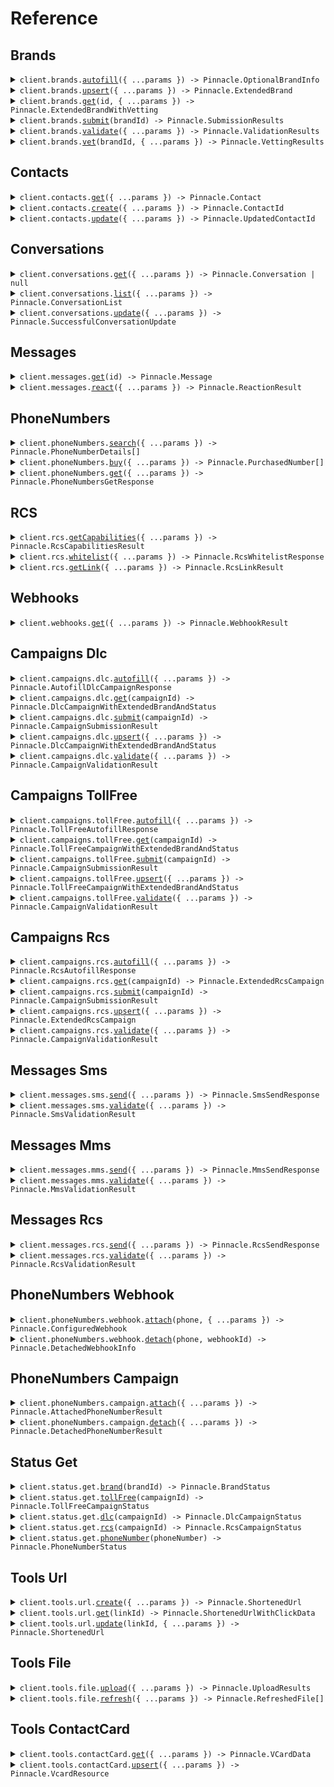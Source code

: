# Reference

## Brands

<details><summary><code>client.brands.<a href="/src/api/resources/brands/client/Client.ts">autofill</a>({ ...params }) -> Pinnacle.OptionalBrandInfo</code></summary>
<dl>
<dd>

#### 📝 Description

<dl>
<dd>

<dl>
<dd>

Automatically populate brand information based on partial input data you provide.

</dd>
</dl>
</dd>
</dl>

#### 🔌 Usage

<dl>
<dd>

<dl>
<dd>

```typescript
await client.brands.autofill({
    additional_info: "A developer-friendly, compliant API for SMS, MMS, and RCS, built to scale real conversations.",
    name: "Pinnacle",
    options: {
        forceReload: true,
    },
    website: "https://www.pinnacle.sh",
});
```

</dd>
</dl>
</dd>
</dl>

#### ⚙️ Parameters

<dl>
<dd>

<dl>
<dd>

**request:** `Pinnacle.AutofillBrandParams`

</dd>
</dl>

<dl>
<dd>

**requestOptions:** `Brands.RequestOptions`

</dd>
</dl>
</dd>
</dl>

</dd>
</dl>
</details>

<details><summary><code>client.brands.<a href="/src/api/resources/brands/client/Client.ts">upsert</a>({ ...params }) -> Pinnacle.ExtendedBrand</code></summary>
<dl>
<dd>

#### 📝 Description

<dl>
<dd>

<dl>
<dd>

Create a new brand or update an existing brand by with the provided information.

</dd>
</dl>
</dd>
</dl>

#### 🔌 Usage

<dl>
<dd>

<dl>
<dd>

```typescript
await client.brands.upsert({
    address: "500 Folsom St, San Francisco, CA 94105",
    contact: {
        email: "michael.chen@trypinnacle.app",
        name: "Michael Chen",
        phone: "+14155551234",
        title: "Customer Support Representative",
    },
    dba: "Pinnacle RCS",
    description: "A developer-friendly, compliant API for SMS, MMS, and RCS, built to scale real conversations.",
    ein: "88-1234567",
    email: "founders@trypinnacle.app",
    id: 1,
    name: "Pinnacle",
    sector: "TECHNOLOGY",
    type: "PRIVATE_PROFIT",
    website: "https://www.pinnacle.sh",
});
```

</dd>
</dl>
</dd>
</dl>

#### ⚙️ Parameters

<dl>
<dd>

<dl>
<dd>

**request:** `Pinnacle.UpsertBrandParams`

</dd>
</dl>

<dl>
<dd>

**requestOptions:** `Brands.RequestOptions`

</dd>
</dl>
</dd>
</dl>

</dd>
</dl>
</details>

<details><summary><code>client.brands.<a href="/src/api/resources/brands/client/Client.ts">get</a>(id, { ...params }) -> Pinnacle.ExtendedBrandWithVetting</code></summary>
<dl>
<dd>

#### 📝 Description

<dl>
<dd>

<dl>
<dd>

Retrieve detailed information for a specific brand in your account by ID.

</dd>
</dl>
</dd>
</dl>

#### 🔌 Usage

<dl>
<dd>

<dl>
<dd>

```typescript
await client.brands.get(1);
```

</dd>
</dl>
</dd>
</dl>

#### ⚙️ Parameters

<dl>
<dd>

<dl>
<dd>

**id:** `number` — ID of an existing brand in your account that you want to retrieve.

</dd>
</dl>

<dl>
<dd>

**request:** `Pinnacle.BrandsGetRequest`

</dd>
</dl>

<dl>
<dd>

**requestOptions:** `Brands.RequestOptions`

</dd>
</dl>
</dd>
</dl>

</dd>
</dl>
</details>

<details><summary><code>client.brands.<a href="/src/api/resources/brands/client/Client.ts">submit</a>(brandId) -> Pinnacle.SubmissionResults</code></summary>
<dl>
<dd>

#### 📝 Description

<dl>
<dd>

<dl>
<dd>

Submit your brand for review and approval by the compliance team.

</dd>
</dl>
</dd>
</dl>

#### 🔌 Usage

<dl>
<dd>

<dl>
<dd>

```typescript
await client.brands.submit(1);
```

</dd>
</dl>
</dd>
</dl>

#### ⚙️ Parameters

<dl>
<dd>

<dl>
<dd>

**brandId:** `number`

The unique identifier of the brand you want to submit for review. <br>

Must correspond to an existing brand in your account that is ready for submission.

</dd>
</dl>

<dl>
<dd>

**requestOptions:** `Brands.RequestOptions`

</dd>
</dl>
</dd>
</dl>

</dd>
</dl>
</details>

<details><summary><code>client.brands.<a href="/src/api/resources/brands/client/Client.ts">validate</a>({ ...params }) -> Pinnacle.ValidationResults</code></summary>
<dl>
<dd>

#### 📝 Description

<dl>
<dd>

<dl>
<dd>

Validate your brand information for compliance and correctness before submission or storage.

</dd>
</dl>
</dd>
</dl>

#### 🔌 Usage

<dl>
<dd>

<dl>
<dd>

```typescript
await client.brands.validate({
    address: "500 Folsom St, San Francisco, CA 94105",
    contact: {
        email: "michael.chen@trypinnacle.app",
        name: "Michael Chen",
        phone: "+14155551234",
        title: "Customer Support Representative",
    },
    dba: "Pinnacle Messaging",
    description: "Pinnacle is an SMS, MMS, and RCS API for scaling conversations with customers you value.",
    ein: "88-1234567",
    email: "founders@trypinnacle.app",
    name: "Pinnacle",
    sector: "TECHNOLOGY",
    type: "PRIVATE_PROFIT",
    website: "https://www.pinnacle.sh",
});
```

</dd>
</dl>
</dd>
</dl>

#### ⚙️ Parameters

<dl>
<dd>

<dl>
<dd>

**request:** `Pinnacle.ValidateBrandParams`

</dd>
</dl>

<dl>
<dd>

**requestOptions:** `Brands.RequestOptions`

</dd>
</dl>
</dd>
</dl>

</dd>
</dl>
</details>

<details><summary><code>client.brands.<a href="/src/api/resources/brands/client/Client.ts">vet</a>(brandId, { ...params }) -> Pinnacle.VettingResults</code></summary>
<dl>
<dd>

#### 📝 Description

<dl>
<dd>

<dl>
<dd>

Submit a brand for external vetting verification to enhance your brand's trust score and improved message delivery rates.

</dd>
</dl>
</dd>
</dl>

#### 🔌 Usage

<dl>
<dd>

<dl>
<dd>

```typescript
await client.brands.vet(1, {});
```

</dd>
</dl>
</dd>
</dl>

#### ⚙️ Parameters

<dl>
<dd>

<dl>
<dd>

**brandId:** `number`

The unique identifier of the brand to vet. <br>

The brand must be already registered before it can be vetted.

</dd>
</dl>

<dl>
<dd>

**request:** `Pinnacle.VetBrandParams`

</dd>
</dl>

<dl>
<dd>

**requestOptions:** `Brands.RequestOptions`

</dd>
</dl>
</dd>
</dl>

</dd>
</dl>
</details>

## Contacts

<details><summary><code>client.contacts.<a href="/src/api/resources/contacts/client/Client.ts">get</a>({ ...params }) -> Pinnacle.Contact</code></summary>
<dl>
<dd>

#### 📝 Description

<dl>
<dd>

<dl>
<dd>

Retrieve contact information for a given number.

</dd>
</dl>
</dd>
</dl>

#### 🔌 Usage

<dl>
<dd>

<dl>
<dd>

```typescript
await client.contacts.get();
```

</dd>
</dl>
</dd>
</dl>

#### ⚙️ Parameters

<dl>
<dd>

<dl>
<dd>

**request:** `Pinnacle.ContactsGetRequest`

</dd>
</dl>

<dl>
<dd>

**requestOptions:** `Contacts.RequestOptions`

</dd>
</dl>
</dd>
</dl>

</dd>
</dl>
</details>

<details><summary><code>client.contacts.<a href="/src/api/resources/contacts/client/Client.ts">create</a>({ ...params }) -> Pinnacle.ContactId</code></summary>
<dl>
<dd>

#### 📝 Description

<dl>
<dd>

<dl>
<dd>

Create a new contact for a given phone number.

</dd>
</dl>
</dd>
</dl>

#### 🔌 Usage

<dl>
<dd>

<dl>
<dd>

```typescript
await client.contacts.create({
    phoneNumber: "phoneNumber",
});
```

</dd>
</dl>
</dd>
</dl>

#### ⚙️ Parameters

<dl>
<dd>

<dl>
<dd>

**request:** `Pinnacle.CreateContactParams`

</dd>
</dl>

<dl>
<dd>

**requestOptions:** `Contacts.RequestOptions`

</dd>
</dl>
</dd>
</dl>

</dd>
</dl>
</details>

<details><summary><code>client.contacts.<a href="/src/api/resources/contacts/client/Client.ts">update</a>({ ...params }) -> Pinnacle.UpdatedContactId</code></summary>
<dl>
<dd>

#### 📝 Description

<dl>
<dd>

<dl>
<dd>

Update an existing contact.

</dd>
</dl>
</dd>
</dl>

#### 🔌 Usage

<dl>
<dd>

<dl>
<dd>

```typescript
await client.contacts.update({
    description: "Retired",
    email: "alvaroopedtech@pinnacle.sh",
    name: "Retired Bestie",
    tags: ["friend"],
    id: 137,
});
```

</dd>
</dl>
</dd>
</dl>

#### ⚙️ Parameters

<dl>
<dd>

<dl>
<dd>

**request:** `Pinnacle.UpdateContactParams`

</dd>
</dl>

<dl>
<dd>

**requestOptions:** `Contacts.RequestOptions`

</dd>
</dl>
</dd>
</dl>

</dd>
</dl>
</details>

## Conversations

<details><summary><code>client.conversations.<a href="/src/api/resources/conversations/client/Client.ts">get</a>({ ...params }) -> Pinnacle.Conversation | null</code></summary>
<dl>
<dd>

#### 📝 Description

<dl>
<dd>

<dl>
<dd>

Fetch a specific conversation using either its unique identifier or by matching sender and recipient details.

</dd>
</dl>
</dd>
</dl>

#### 🔌 Usage

<dl>
<dd>

<dl>
<dd>

```typescript
await client.conversations.get({
    id: 1,
});
```

</dd>
</dl>
</dd>
</dl>

#### ⚙️ Parameters

<dl>
<dd>

<dl>
<dd>

**request:** `Pinnacle.GetConversationParams`

</dd>
</dl>

<dl>
<dd>

**requestOptions:** `Conversations.RequestOptions`

</dd>
</dl>
</dd>
</dl>

</dd>
</dl>
</details>

<details><summary><code>client.conversations.<a href="/src/api/resources/conversations/client/Client.ts">list</a>({ ...params }) -> Pinnacle.ConversationList</code></summary>
<dl>
<dd>

#### 📝 Description

<dl>
<dd>

<dl>
<dd>

Retrieves conversations by page with optional filtering based off provided parameters.

</dd>
</dl>
</dd>
</dl>

#### 🔌 Usage

<dl>
<dd>

<dl>
<dd>

```typescript
await client.conversations.list({
    brandId: 101,
    campaignId: 136,
    campaignType: "TOLL_FREE",
    pageIndex: 0,
    pageSize: 20,
    receiver: "+16509231662",
    sender: "+18445551234",
});
```

</dd>
</dl>
</dd>
</dl>

#### ⚙️ Parameters

<dl>
<dd>

<dl>
<dd>

**request:** `Pinnacle.ListConversationsParams`

</dd>
</dl>

<dl>
<dd>

**requestOptions:** `Conversations.RequestOptions`

</dd>
</dl>
</dd>
</dl>

</dd>
</dl>
</details>

<details><summary><code>client.conversations.<a href="/src/api/resources/conversations/client/Client.ts">update</a>({ ...params }) -> Pinnacle.SuccessfulConversationUpdate</code></summary>
<dl>
<dd>

#### 📝 Description

<dl>
<dd>

<dl>
<dd>

Update the notes associated with a specific conversation.

</dd>
</dl>
</dd>
</dl>

#### 🔌 Usage

<dl>
<dd>

<dl>
<dd>

```typescript
await client.conversations.update({
    id: 123,
    notes: "Follow-up completed. Customer satisfied with resolution.",
});
```

</dd>
</dl>
</dd>
</dl>

#### ⚙️ Parameters

<dl>
<dd>

<dl>
<dd>

**request:** `Pinnacle.UpdateConversationParams`

</dd>
</dl>

<dl>
<dd>

**requestOptions:** `Conversations.RequestOptions`

</dd>
</dl>
</dd>
</dl>

</dd>
</dl>
</details>

## Messages

<details><summary><code>client.messages.<a href="/src/api/resources/messages/client/Client.ts">get</a>(id) -> Pinnacle.Message</code></summary>
<dl>
<dd>

#### 📝 Description

<dl>
<dd>

<dl>
<dd>

Retrieve a previously sent message.

</dd>
</dl>
</dd>
</dl>

#### 🔌 Usage

<dl>
<dd>

<dl>
<dd>

```typescript
await client.messages.get(1240);
```

</dd>
</dl>
</dd>
</dl>

#### ⚙️ Parameters

<dl>
<dd>

<dl>
<dd>

**id:** `number` — Unique identifier of the message.

</dd>
</dl>

<dl>
<dd>

**requestOptions:** `Messages.RequestOptions`

</dd>
</dl>
</dd>
</dl>

</dd>
</dl>
</details>

<details><summary><code>client.messages.<a href="/src/api/resources/messages/client/Client.ts">react</a>({ ...params }) -> Pinnacle.ReactionResult</code></summary>
<dl>
<dd>

#### 📝 Description

<dl>
<dd>

<dl>
<dd>

Add or remove an emoji reaction to a previously sent message.

</dd>
</dl>
</dd>
</dl>

#### 🔌 Usage

<dl>
<dd>

<dl>
<dd>

```typescript
await client.messages.react({
    messageId: 1410,
    options: {
        force: true,
    },
    reaction: "\uD83D\uDC4D",
});
```

</dd>
</dl>
</dd>
</dl>

#### ⚙️ Parameters

<dl>
<dd>

<dl>
<dd>

**request:** `Pinnacle.ReactMessageParams`

</dd>
</dl>

<dl>
<dd>

**requestOptions:** `Messages.RequestOptions`

</dd>
</dl>
</dd>
</dl>

</dd>
</dl>
</details>

## PhoneNumbers

<details><summary><code>client.phoneNumbers.<a href="/src/api/resources/phoneNumbers/client/Client.ts">search</a>({ ...params }) -> Pinnacle.PhoneNumberDetails[]</code></summary>
<dl>
<dd>

#### 📝 Description

<dl>
<dd>

<dl>
<dd>

Search for available phone numbers that match your exact criteria.

</dd>
</dl>
</dd>
</dl>

#### 🔌 Usage

<dl>
<dd>

<dl>
<dd>

```typescript
await client.phoneNumbers.search({
    features: ["SMS", "MMS"],
    location: {
        city: "New York",
        nationalDestinationCode: "212",
    },
    number: {
        contains: "514",
        startsWith: "45",
    },
    options: {
        limit: 4,
    },
    type: ["LOCAL"],
});
```

</dd>
</dl>
</dd>
</dl>

#### ⚙️ Parameters

<dl>
<dd>

<dl>
<dd>

**request:** `Pinnacle.SearchPhoneNumberParams`

</dd>
</dl>

<dl>
<dd>

**requestOptions:** `PhoneNumbers.RequestOptions`

</dd>
</dl>
</dd>
</dl>

</dd>
</dl>
</details>

<details><summary><code>client.phoneNumbers.<a href="/src/api/resources/phoneNumbers/client/Client.ts">buy</a>({ ...params }) -> Pinnacle.PurchasedNumber[]</code></summary>
<dl>
<dd>

#### 📝 Description

<dl>
<dd>

<dl>
<dd>

Purchase one or more phone numbers found through the [search endpoint](./search). <br>

Billing uses your account credits and the numbers are ready for immediate use.

</dd>
</dl>
</dd>
</dl>

#### 🔌 Usage

<dl>
<dd>

<dl>
<dd>

```typescript
await client.phoneNumbers.buy({
    numbers: ["+18559491727"],
});
```

</dd>
</dl>
</dd>
</dl>

#### ⚙️ Parameters

<dl>
<dd>

<dl>
<dd>

**request:** `Pinnacle.BuyPhoneNumberParams`

</dd>
</dl>

<dl>
<dd>

**requestOptions:** `PhoneNumbers.RequestOptions`

</dd>
</dl>
</dd>
</dl>

</dd>
</dl>
</details>

<details><summary><code>client.phoneNumbers.<a href="/src/api/resources/phoneNumbers/client/Client.ts">get</a>({ ...params }) -> Pinnacle.PhoneNumbersGetResponse</code></summary>
<dl>
<dd>

#### 📝 Description

<dl>
<dd>

<dl>
<dd>

Retrieve information about any phone number.

</dd>
</dl>
</dd>
</dl>

#### 🔌 Usage

<dl>
<dd>

<dl>
<dd>

```typescript
await client.phoneNumbers.get({
    phone: "+11234567890",
    level: "advanced",
    options: {
        risk: true,
        enhanced_contact_info: {
            context: "This is my friend from JZ. He has done a lot in the crypto space.",
        },
    },
});
```

</dd>
</dl>
</dd>
</dl>

#### ⚙️ Parameters

<dl>
<dd>

<dl>
<dd>

**request:** `Pinnacle.RetrievePhoneNumberDetailsParams`

</dd>
</dl>

<dl>
<dd>

**requestOptions:** `PhoneNumbers.RequestOptions`

</dd>
</dl>
</dd>
</dl>

</dd>
</dl>
</details>

## RCS

<details><summary><code>client.rcs.<a href="/src/api/resources/rcs/client/Client.ts">getCapabilities</a>({ ...params }) -> Pinnacle.RcsCapabilitiesResult</code></summary>
<dl>
<dd>

#### 📝 Description

<dl>
<dd>

<dl>
<dd>

Check RCS capabilities for one or more phone numbers.

This endpoint allows you to verify which RCS features (cards, buttons, etc.) are supported
on specific phone numbers before sending RCS messages to them.

</dd>
</dl>
</dd>
</dl>

#### 🔌 Usage

<dl>
<dd>

<dl>
<dd>

```typescript
await client.rcs.getCapabilities({
    phoneNumbers: ["+12345678901", "+19876543210"],
});
```

</dd>
</dl>
</dd>
</dl>

#### ⚙️ Parameters

<dl>
<dd>

<dl>
<dd>

**request:** `Pinnacle.RcsCapabilitiesQuery`

</dd>
</dl>

<dl>
<dd>

**requestOptions:** `Rcs.RequestOptions`

</dd>
</dl>
</dd>
</dl>

</dd>
</dl>
</details>

<details><summary><code>client.rcs.<a href="/src/api/resources/rcs/client/Client.ts">whitelist</a>({ ...params }) -> Pinnacle.RcsWhitelistResponse</code></summary>
<dl>
<dd>

#### 📝 Description

<dl>
<dd>

<dl>
<dd>

Whitelist a phone number for testing with your test RCS agent.

## Overview

During development and testing, RCS agents can only send messages to whitelisted phone numbers.
Use this endpoint to add test devices to your agent's whitelist before sending test messages.

## Verification Process

After whitelisting a number, you'll need to complete verification:

1. Check the test device for an "RBM Tester Management" request
2. Accept the request on the device
3. Enter the 4-digit verification code in the Pinnacle dashboard at:
    ```
    https://app.pinnacle.sh/dashboard/brands/{brandId}?campaignId={campaignId}&campaignType=RCS
    ```

> **Important Notes**
>
> - **Testing only:** This is only required for test agents. Production agents can message any RCS-enabled number
> - **AT&T limitation:** Whitelisting may currently fail for AT&T numbers
> - **Verification required:** The whitelist request isn't complete until you verify the device.

</dd>
</dl>
</dd>
</dl>

#### 🔌 Usage

<dl>
<dd>

<dl>
<dd>

```typescript
await client.rcs.whitelist({
    agentId: "agent_XXXXXXXXXXXX",
    phoneNumber: "+12345678901",
});
```

</dd>
</dl>
</dd>
</dl>

#### ⚙️ Parameters

<dl>
<dd>

<dl>
<dd>

**request:** `Pinnacle.RcsWhitelistRequest`

</dd>
</dl>

<dl>
<dd>

**requestOptions:** `Rcs.RequestOptions`

</dd>
</dl>
</dd>
</dl>

</dd>
</dl>
</details>

<details><summary><code>client.rcs.<a href="/src/api/resources/rcs/client/Client.ts">getLink</a>({ ...params }) -> Pinnacle.RcsLinkResult</code></summary>
<dl>
<dd>

#### 📝 Description

<dl>
<dd>

<dl>
<dd>

Generate a link for initiating an RCS conversation with your agent.

Users can click these links to start conversations with your RCS agent directly
from websites, emails, or other applications.

</dd>
</dl>
</dd>
</dl>

#### 🔌 Usage

<dl>
<dd>

<dl>
<dd>

```typescript
await client.rcs.getLink({
    agentId: "agent_XXXXXXXXXXXX",
    testMode: false,
    phoneNumber: "+12345678901",
    body: "Hello, I need help with my order",
});
```

</dd>
</dl>
</dd>
</dl>

#### ⚙️ Parameters

<dl>
<dd>

<dl>
<dd>

**request:** `Pinnacle.RcsLinkRequest`

</dd>
</dl>

<dl>
<dd>

**requestOptions:** `Rcs.RequestOptions`

</dd>
</dl>
</dd>
</dl>

</dd>
</dl>
</details>

## Webhooks

<details><summary><code>client.webhooks.<a href="/src/api/resources/webhooks/client/Client.ts">get</a>({ ...params }) -> Pinnacle.WebhookResult</code></summary>
<dl>
<dd>

#### 📝 Description

<dl>
<dd>

<dl>
<dd>

Retrieve all webhook that are set up to receive events for specific URLs or phone numbers.

</dd>
</dl>
</dd>
</dl>

#### 🔌 Usage

<dl>
<dd>

<dl>
<dd>

```typescript
await client.webhooks.get({
    identifiers: [
        "https://www.pinnacle.sh/payment",
        "+14155678901",
        "https://www.pinnacle.sh/sms-callback",
        "+14153456659",
    ],
});
```

</dd>
</dl>
</dd>
</dl>

#### ⚙️ Parameters

<dl>
<dd>

<dl>
<dd>

**request:** `Pinnacle.GetWebhookParams`

</dd>
</dl>

<dl>
<dd>

**requestOptions:** `Webhooks.RequestOptions`

</dd>
</dl>
</dd>
</dl>

</dd>
</dl>
</details>

## Campaigns Dlc

<details><summary><code>client.campaigns.dlc.<a href="/src/api/resources/campaigns/resources/dlc/client/Client.ts">autofill</a>({ ...params }) -> Pinnacle.AutofillDlcCampaignResponse</code></summary>
<dl>
<dd>

#### 📝 Description

<dl>
<dd>

<dl>
<dd>

Generate campaign details based off existing campaign and the brand it's connected to.

</dd>
</dl>
</dd>
</dl>

#### 🔌 Usage

<dl>
<dd>

<dl>
<dd>

```typescript
await client.campaigns.dlc.autofill({
    additionalInfo: "Please autofill missing DLC campaign fields using my brand profile",
    campaignId: 161,
});
```

</dd>
</dl>
</dd>
</dl>

#### ⚙️ Parameters

<dl>
<dd>

<dl>
<dd>

**request:** `Pinnacle.AutofillCampaignParams`

</dd>
</dl>

<dl>
<dd>

**requestOptions:** `Dlc.RequestOptions`

</dd>
</dl>
</dd>
</dl>

</dd>
</dl>
</details>

<details><summary><code>client.campaigns.dlc.<a href="/src/api/resources/campaigns/resources/dlc/client/Client.ts">get</a>(campaignId) -> Pinnacle.DlcCampaignWithExtendedBrandAndStatus</code></summary>
<dl>
<dd>

#### 📝 Description

<dl>
<dd>

<dl>
<dd>

Retrieve 10DLC campaign.

</dd>
</dl>
</dd>
</dl>

#### 🔌 Usage

<dl>
<dd>

<dl>
<dd>

```typescript
await client.campaigns.dlc.get(28);
```

</dd>
</dl>
</dd>
</dl>

#### ⚙️ Parameters

<dl>
<dd>

<dl>
<dd>

**campaignId:** `number` — Unique identifier of the 10DLC campaign.

</dd>
</dl>

<dl>
<dd>

**requestOptions:** `Dlc.RequestOptions`

</dd>
</dl>
</dd>
</dl>

</dd>
</dl>
</details>

<details><summary><code>client.campaigns.dlc.<a href="/src/api/resources/campaigns/resources/dlc/client/Client.ts">submit</a>(campaignId) -> Pinnacle.CampaignSubmissionResult</code></summary>
<dl>
<dd>

#### 📝 Description

<dl>
<dd>

<dl>
<dd>

Submit your 10DLC campaign for approval and activation with carriers.

</dd>
</dl>
</dd>
</dl>

#### 🔌 Usage

<dl>
<dd>

<dl>
<dd>

```typescript
await client.campaigns.dlc.submit(161);
```

</dd>
</dl>
</dd>
</dl>

#### ⚙️ Parameters

<dl>
<dd>

<dl>
<dd>

**campaignId:** `number` — Unique identifier of the 10DLC campaign to submit.

</dd>
</dl>

<dl>
<dd>

**requestOptions:** `Dlc.RequestOptions`

</dd>
</dl>
</dd>
</dl>

</dd>
</dl>
</details>

<details><summary><code>client.campaigns.dlc.<a href="/src/api/resources/campaigns/resources/dlc/client/Client.ts">upsert</a>({ ...params }) -> Pinnacle.DlcCampaignWithExtendedBrandAndStatus</code></summary>
<dl>
<dd>

#### 📝 Description

<dl>
<dd>

<dl>
<dd>

Create a new 10DLC campaign or updates an existing one. <br>

Omit campaignId to create a campaign.

</dd>
</dl>
</dd>
</dl>

#### 🔌 Usage

<dl>
<dd>

<dl>
<dd>

```typescript
await client.campaigns.dlc.upsert({
    autoRenew: true,
    brand: 1,
    campaignId: 161,
    keywords: {
        HELP: {
            message: "Reply HELP for assistance, STOP to opt-out",
            values: ["HELP", "INFO", "SUPPORT"],
        },
        OPT_IN: {
            message: "Welcome! You're now subscribed to Pinnacle.",
            values: ["JOIN", "START", "SUBSCRIBE"],
        },
        OPT_OUT: {
            message: "You've been unsubscribed. Reply START to rejoin.",
            values: ["STOP", "QUIT", "UNSUBSCRIBE"],
        },
    },
    links: {
        privacyPolicy: "https://www.pinnacle.sh/privacy",
        termsOfService: "https://www.pinnacle.sh/terms",
    },
    messageFlow: "Customer initiates -> Automated response -> Agent follow-up if needed",
    name: "Account Notifications",
    options: {
        affiliateMarketing: false,
        ageGated: false,
        directLending: false,
        embeddedLink: "https://www.pinnacle.sh/example",
        embeddedPhone: false,
        numberPooling: false,
    },
    sampleMessages: ["Security alert: Unusual login detected from new device."],
    useCase: {
        sub: ["FRAUD_ALERT"],
        value: "ACCOUNT_NOTIFICATION",
    },
});
```

</dd>
</dl>
</dd>
</dl>

#### ⚙️ Parameters

<dl>
<dd>

<dl>
<dd>

**request:** `Pinnacle.campaigns.UpsertDlcCampaignParams`

</dd>
</dl>

<dl>
<dd>

**requestOptions:** `Dlc.RequestOptions`

</dd>
</dl>
</dd>
</dl>

</dd>
</dl>
</details>

<details><summary><code>client.campaigns.dlc.<a href="/src/api/resources/campaigns/resources/dlc/client/Client.ts">validate</a>({ ...params }) -> Pinnacle.CampaignValidationResult</code></summary>
<dl>
<dd>

#### 📝 Description

<dl>
<dd>

<dl>
<dd>

Validate your 10DLC campaign configuration against carrier requirements and compliance rules.

</dd>
</dl>
</dd>
</dl>

#### 🔌 Usage

<dl>
<dd>

<dl>
<dd>

```typescript
await client.campaigns.dlc.validate({
    additionalInfo: "Please validate this DLC campaign for 10DLC compliance",
    campaignId: 161,
});
```

</dd>
</dl>
</dd>
</dl>

#### ⚙️ Parameters

<dl>
<dd>

<dl>
<dd>

**request:** `Pinnacle.ValidateCampaignParams`

</dd>
</dl>

<dl>
<dd>

**requestOptions:** `Dlc.RequestOptions`

</dd>
</dl>
</dd>
</dl>

</dd>
</dl>
</details>

## Campaigns TollFree

<details><summary><code>client.campaigns.tollFree.<a href="/src/api/resources/campaigns/resources/tollFree/client/Client.ts">autofill</a>({ ...params }) -> Pinnacle.TollFreeAutofillResponse</code></summary>
<dl>
<dd>

#### 📝 Description

<dl>
<dd>

<dl>
<dd>

Generate campaign details based off existing campaign and the brand it's connected to.

</dd>
</dl>
</dd>
</dl>

#### 🔌 Usage

<dl>
<dd>

<dl>
<dd>

```typescript
await client.campaigns.tollFree.autofill({
    additionalInfo: "Please autofill missing DLC campaign fields using my brand profile",
    campaignId: 161,
});
```

</dd>
</dl>
</dd>
</dl>

#### ⚙️ Parameters

<dl>
<dd>

<dl>
<dd>

**request:** `Pinnacle.AutofillCampaignParams`

</dd>
</dl>

<dl>
<dd>

**requestOptions:** `TollFree.RequestOptions`

</dd>
</dl>
</dd>
</dl>

</dd>
</dl>
</details>

<details><summary><code>client.campaigns.tollFree.<a href="/src/api/resources/campaigns/resources/tollFree/client/Client.ts">get</a>(campaignId) -> Pinnacle.TollFreeCampaignWithExtendedBrandAndStatus</code></summary>
<dl>
<dd>

#### 📝 Description

<dl>
<dd>

<dl>
<dd>

Retrieve Toll-Free campaign.

</dd>
</dl>
</dd>
</dl>

#### 🔌 Usage

<dl>
<dd>

<dl>
<dd>

```typescript
await client.campaigns.tollFree.get(161);
```

</dd>
</dl>
</dd>
</dl>

#### ⚙️ Parameters

<dl>
<dd>

<dl>
<dd>

**campaignId:** `number` — Unique identifier of toll-free campaign.

</dd>
</dl>

<dl>
<dd>

**requestOptions:** `TollFree.RequestOptions`

</dd>
</dl>
</dd>
</dl>

</dd>
</dl>
</details>

<details><summary><code>client.campaigns.tollFree.<a href="/src/api/resources/campaigns/resources/tollFree/client/Client.ts">submit</a>(campaignId) -> Pinnacle.CampaignSubmissionResult</code></summary>
<dl>
<dd>

#### 📝 Description

<dl>
<dd>

<dl>
<dd>

Submit your toll-free campaign for approval and activation with carriers.

</dd>
</dl>
</dd>
</dl>

#### 🔌 Usage

<dl>
<dd>

<dl>
<dd>

```typescript
await client.campaigns.tollFree.submit(161);
```

</dd>
</dl>
</dd>
</dl>

#### ⚙️ Parameters

<dl>
<dd>

<dl>
<dd>

**campaignId:** `number` — Unique identifier of the toll-free campaign to submit.

</dd>
</dl>

<dl>
<dd>

**requestOptions:** `TollFree.RequestOptions`

</dd>
</dl>
</dd>
</dl>

</dd>
</dl>
</details>

<details><summary><code>client.campaigns.tollFree.<a href="/src/api/resources/campaigns/resources/tollFree/client/Client.ts">upsert</a>({ ...params }) -> Pinnacle.TollFreeCampaignWithExtendedBrandAndStatus</code></summary>
<dl>
<dd>

#### 📝 Description

<dl>
<dd>

<dl>
<dd>

Create a new toll-free campaign or updates an existing one.<br>

Omit campaignId to create a campaign.

</dd>
</dl>
</dd>
</dl>

#### 🔌 Usage

<dl>
<dd>

<dl>
<dd>

```typescript
await client.campaigns.tollFree.upsert({
    brand: 2,
    campaignId: 161,
    monthlyVolume: "1,000",
    name: "Pinnacle",
    optIn: {
        method: "DIGITAL",
        url: "https://www.pinnacle.sh/",
        workflowDescription: "Visit https://www.pinnacle.sh/",
    },
    productionMessageContent: "Join Pinnacle's workshop tomorrow and send your first RCS!",
    useCase: {
        summary: "Alerts clients about any Pinnacle hosted workshops.",
        value: "WORKSHOP_ALERTS",
    },
});
```

</dd>
</dl>
</dd>
</dl>

#### ⚙️ Parameters

<dl>
<dd>

<dl>
<dd>

**request:** `Pinnacle.campaigns.UpsertTollFreeCampaignParams`

</dd>
</dl>

<dl>
<dd>

**requestOptions:** `TollFree.RequestOptions`

</dd>
</dl>
</dd>
</dl>

</dd>
</dl>
</details>

<details><summary><code>client.campaigns.tollFree.<a href="/src/api/resources/campaigns/resources/tollFree/client/Client.ts">validate</a>({ ...params }) -> Pinnacle.CampaignValidationResult</code></summary>
<dl>
<dd>

#### 📝 Description

<dl>
<dd>

<dl>
<dd>

Validate your toll-free campaign configuration against carrier requirements and compliance rules.

</dd>
</dl>
</dd>
</dl>

#### 🔌 Usage

<dl>
<dd>

<dl>
<dd>

```typescript
await client.campaigns.tollFree.validate({
    additionalInfo: "Please validate this DLC campaign for 10DLC compliance",
    campaignId: 161,
});
```

</dd>
</dl>
</dd>
</dl>

#### ⚙️ Parameters

<dl>
<dd>

<dl>
<dd>

**request:** `Pinnacle.ValidateCampaignParams`

</dd>
</dl>

<dl>
<dd>

**requestOptions:** `TollFree.RequestOptions`

</dd>
</dl>
</dd>
</dl>

</dd>
</dl>
</details>

## Campaigns Rcs

<details><summary><code>client.campaigns.rcs.<a href="/src/api/resources/campaigns/resources/rcs/client/Client.ts">autofill</a>({ ...params }) -> Pinnacle.RcsAutofillResponse</code></summary>
<dl>
<dd>

#### 📝 Description

<dl>
<dd>

<dl>
<dd>

Generate campaign details based off existing campaign and the brand it's connected to.

</dd>
</dl>
</dd>
</dl>

#### 🔌 Usage

<dl>
<dd>

<dl>
<dd>

```typescript
await client.campaigns.rcs.autofill({
    additionalInfo: "Please autofill missing DLC campaign fields using my brand profile",
    campaignId: 161,
});
```

</dd>
</dl>
</dd>
</dl>

#### ⚙️ Parameters

<dl>
<dd>

<dl>
<dd>

**request:** `Pinnacle.AutofillCampaignParams`

</dd>
</dl>

<dl>
<dd>

**requestOptions:** `Rcs.RequestOptions`

</dd>
</dl>
</dd>
</dl>

</dd>
</dl>
</details>

<details><summary><code>client.campaigns.rcs.<a href="/src/api/resources/campaigns/resources/rcs/client/Client.ts">get</a>(campaignId) -> Pinnacle.ExtendedRcsCampaign</code></summary>
<dl>
<dd>

#### 📝 Description

<dl>
<dd>

<dl>
<dd>

Retrieve RCS campaign.

</dd>
</dl>
</dd>
</dl>

#### 🔌 Usage

<dl>
<dd>

<dl>
<dd>

```typescript
await client.campaigns.rcs.get(161);
```

</dd>
</dl>
</dd>
</dl>

#### ⚙️ Parameters

<dl>
<dd>

<dl>
<dd>

**campaignId:** `number` — Unique identifier of the RCS campaign.

</dd>
</dl>

<dl>
<dd>

**requestOptions:** `Rcs.RequestOptions`

</dd>
</dl>
</dd>
</dl>

</dd>
</dl>
</details>

<details><summary><code>client.campaigns.rcs.<a href="/src/api/resources/campaigns/resources/rcs/client/Client.ts">submit</a>(campaignId) -> Pinnacle.CampaignSubmissionResult</code></summary>
<dl>
<dd>

#### 📝 Description

<dl>
<dd>

<dl>
<dd>

Submit your RCS campaign for approval and activation with carriers.

</dd>
</dl>
</dd>
</dl>

#### 🔌 Usage

<dl>
<dd>

<dl>
<dd>

```typescript
await client.campaigns.rcs.submit(161);
```

</dd>
</dl>
</dd>
</dl>

#### ⚙️ Parameters

<dl>
<dd>

<dl>
<dd>

**campaignId:** `number` — Unique identifier of the RCS campaign to retrieve.

</dd>
</dl>

<dl>
<dd>

**requestOptions:** `Rcs.RequestOptions`

</dd>
</dl>
</dd>
</dl>

</dd>
</dl>
</details>

<details><summary><code>client.campaigns.rcs.<a href="/src/api/resources/campaigns/resources/rcs/client/Client.ts">upsert</a>({ ...params }) -> Pinnacle.ExtendedRcsCampaign</code></summary>
<dl>
<dd>

#### 📝 Description

<dl>
<dd>

<dl>
<dd>

Create a new RCS campaign or updates an existing one. <br>

Omit campaignId to create a campaign.

</dd>
</dl>
</dd>
</dl>

#### 🔌 Usage

<dl>
<dd>

<dl>
<dd>

```typescript
await client.campaigns.rcs.upsert({
    agent: {
        color: "#000000",
        description:
            "Engaging campaigns with RBM \u2013 next-gen SMS marketing with rich content and better analytics.",
        emails: [
            {
                email: "founders@trypinnacle.app",
                label: "Email Us",
            },
        ],
        heroUrl: "https://agent-logos.storage.googleapis.com/_/m0bk9mmw7kfynqiKSPfsaoc6",
        iconUrl: "https://agent-logos.storage.googleapis.com/_/m0bk9gvlDunZEw1krfruZmw3",
        name: "Pinnacle Software Development",
        phones: [
            {
                label: "Contact us directly",
                phone: "+14154467821",
            },
        ],
        websites: [
            {
                label: "Get started with Pinnacle",
                url: "https://www.trypinnacle.app/",
            },
        ],
    },
    brandVerificationUrl: "https://www.pinnacle.sh/articles-of-incorporation.pdf",
    brand: 2,
    expectedAgentResponses: [
        "Here are the things I can help you with.",
        "I can assist you with booking an appointment, or you may choose to book manually.",
        "Here are the available times to connect with a representative tomorrow.",
        "Your appointment has been scheduled.",
    ],
    links: {
        privacyPolicy: "https://www.trypinnacle.app/privacy",
        termsOfService: "https://www.trypinnacle.app/terms",
    },
    optIn: {
        method: "WEBSITE",
        termsAndConditions: "Would you like to subscribe to Pinnacle?",
    },
    optOut: {
        description: "Reply STOP to opt-out anytime.",
        keywords: ["STOP", "UNSUBSCRIBE", "END"],
    },
    useCase: {
        behavior: "Acts as a customer service representative.",
        value: "OTHER",
    },
});
```

</dd>
</dl>
</dd>
</dl>

#### ⚙️ Parameters

<dl>
<dd>

<dl>
<dd>

**request:** `Pinnacle.campaigns.UpsertRcsCampaignParams`

</dd>
</dl>

<dl>
<dd>

**requestOptions:** `Rcs.RequestOptions`

</dd>
</dl>
</dd>
</dl>

</dd>
</dl>
</details>

<details><summary><code>client.campaigns.rcs.<a href="/src/api/resources/campaigns/resources/rcs/client/Client.ts">validate</a>({ ...params }) -> Pinnacle.CampaignValidationResult</code></summary>
<dl>
<dd>

#### 📝 Description

<dl>
<dd>

<dl>
<dd>

Validate your RCS campaign configuration against carrier requirements and compliance rules.

</dd>
</dl>
</dd>
</dl>

#### 🔌 Usage

<dl>
<dd>

<dl>
<dd>

```typescript
await client.campaigns.rcs.validate({
    additionalInfo: "Please validate this DLC campaign for 10DLC compliance",
    campaignId: 161,
});
```

</dd>
</dl>
</dd>
</dl>

#### ⚙️ Parameters

<dl>
<dd>

<dl>
<dd>

**request:** `Pinnacle.ValidateCampaignParams`

</dd>
</dl>

<dl>
<dd>

**requestOptions:** `Rcs.RequestOptions`

</dd>
</dl>
</dd>
</dl>

</dd>
</dl>
</details>

## Messages Sms

<details><summary><code>client.messages.sms.<a href="/src/api/resources/messages/resources/sms/client/Client.ts">send</a>({ ...params }) -> Pinnacle.SmsSendResponse</code></summary>
<dl>
<dd>

#### 📝 Description

<dl>
<dd>

<dl>
<dd>

Send a SMS message immediately or schedule it for future delivery.

</dd>
</dl>
</dd>
</dl>

#### 🔌 Usage

<dl>
<dd>

<dl>
<dd>

```typescript
await client.messages.sms.send({
    from: "+14155164736",
    text: "Hey!",
    to: "+14154746461",
});
```

</dd>
</dl>
</dd>
</dl>

#### ⚙️ Parameters

<dl>
<dd>

<dl>
<dd>

**request:** `Pinnacle.messages.Sms`

</dd>
</dl>

<dl>
<dd>

**requestOptions:** `Sms.RequestOptions`

</dd>
</dl>
</dd>
</dl>

</dd>
</dl>
</details>

<details><summary><code>client.messages.sms.<a href="/src/api/resources/messages/resources/sms/client/Client.ts">validate</a>({ ...params }) -> Pinnacle.SmsValidationResult</code></summary>
<dl>
<dd>

#### 📝 Description

<dl>
<dd>

<dl>
<dd>

Validate SMS message content without sending it.

</dd>
</dl>
</dd>
</dl>

#### 🔌 Usage

<dl>
<dd>

<dl>
<dd>

```typescript
await client.messages.sms.validate({
    text: "Hello from Pinnacle",
});
```

</dd>
</dl>
</dd>
</dl>

#### ⚙️ Parameters

<dl>
<dd>

<dl>
<dd>

**request:** `Pinnacle.SmsContent`

</dd>
</dl>

<dl>
<dd>

**requestOptions:** `Sms.RequestOptions`

</dd>
</dl>
</dd>
</dl>

</dd>
</dl>
</details>

## Messages Mms

<details><summary><code>client.messages.mms.<a href="/src/api/resources/messages/resources/mms/client/Client.ts">send</a>({ ...params }) -> Pinnacle.MmsSendResponse</code></summary>
<dl>
<dd>

#### 📝 Description

<dl>
<dd>

<dl>
<dd>

Send a MMS immediately or schedule it for future delivery.

</dd>
</dl>
</dd>
</dl>

#### 🔌 Usage

<dl>
<dd>

<dl>
<dd>

```typescript
await client.messages.mms.send({
    from: "+14155164736",
    mediaUrls: ["https://fastly.picsum.photos/id/941/300/300.jpg?hmac=mDxM9PWSqRDjecwSCEpzU4bj35gqnG7yA25OL29uNv0"],
    options: {
        multiple_messages: true,
        validate: true,
    },
    text: "Check out this image!",
    to: "+14154746461",
});
```

</dd>
</dl>
</dd>
</dl>

#### ⚙️ Parameters

<dl>
<dd>

<dl>
<dd>

**request:** `Pinnacle.messages.Mms`

</dd>
</dl>

<dl>
<dd>

**requestOptions:** `Mms.RequestOptions`

</dd>
</dl>
</dd>
</dl>

</dd>
</dl>
</details>

<details><summary><code>client.messages.mms.<a href="/src/api/resources/messages/resources/mms/client/Client.ts">validate</a>({ ...params }) -> Pinnacle.MmsValidationResult</code></summary>
<dl>
<dd>

#### 📝 Description

<dl>
<dd>

<dl>
<dd>

Validate MMS message content without sending it.

</dd>
</dl>
</dd>
</dl>

#### 🔌 Usage

<dl>
<dd>

<dl>
<dd>

```typescript
await client.messages.mms.validate({
    mediaUrls: [
        "https://upload.wikimedia.org/wikipedia/commons/b/b9/Pizigani_1367_Chart_1MB.jpg",
        "https://fastly.picsum.photos/id/528/1000/1000.jpg?hmac=aTG0xNif9KbNryFN0ZNZ_nFK6aEpZxqUGCZF1KjOT8w",
        "https://file-examples.com/storage/fefdd7ab126835e7993bb1a/2017/10/file_example_JPG_500kB.jpg",
    ],
    text: "Check out these images!",
});
```

</dd>
</dl>
</dd>
</dl>

#### ⚙️ Parameters

<dl>
<dd>

<dl>
<dd>

**request:** `Pinnacle.MmsContent`

</dd>
</dl>

<dl>
<dd>

**requestOptions:** `Mms.RequestOptions`

</dd>
</dl>
</dd>
</dl>

</dd>
</dl>
</details>

## Messages Rcs

<details><summary><code>client.messages.rcs.<a href="/src/api/resources/messages/resources/rcs/client/Client.ts">send</a>({ ...params }) -> Pinnacle.RcsSendResponse</code></summary>
<dl>
<dd>

#### 📝 Description

<dl>
<dd>

<dl>
<dd>

Send a RCS message immediately or schedule it for future delivery. <br>

Requires an active RCS agent and recipient devices that support RCS Business Messaging.

</dd>
</dl>
</dd>
</dl>

#### 🔌 Usage

<dl>
<dd>

<dl>
<dd>

```typescript
await client.messages.rcs.send({
    quickReplies: [
        {
            type: "openUrl",
            payload: "payload",
            title: "title",
        },
    ],
    text: "text",
    from: "from",
    to: "to",
});
```

</dd>
</dl>
</dd>
</dl>

#### ⚙️ Parameters

<dl>
<dd>

<dl>
<dd>

**request:** `Pinnacle.RichMessage`

</dd>
</dl>

<dl>
<dd>

**requestOptions:** `Rcs.RequestOptions`

</dd>
</dl>
</dd>
</dl>

</dd>
</dl>
</details>

<details><summary><code>client.messages.rcs.<a href="/src/api/resources/messages/resources/rcs/client/Client.ts">validate</a>({ ...params }) -> Pinnacle.RcsValidationResult</code></summary>
<dl>
<dd>

#### 📝 Description

<dl>
<dd>

<dl>
<dd>

Validate RCS message content without sending it.

</dd>
</dl>
</dd>
</dl>

#### 🔌 Usage

<dl>
<dd>

<dl>
<dd>

```typescript
await client.messages.rcs.validate({
    quickReplies: [
        {
            type: "openUrl",
            payload: "payload",
            title: "title",
        },
    ],
    text: "text",
});
```

</dd>
</dl>
</dd>
</dl>

#### ⚙️ Parameters

<dl>
<dd>

<dl>
<dd>

**request:** `Pinnacle.RcsValidateContent`

</dd>
</dl>

<dl>
<dd>

**requestOptions:** `Rcs.RequestOptions`

</dd>
</dl>
</dd>
</dl>

</dd>
</dl>
</details>

## PhoneNumbers Webhook

<details><summary><code>client.phoneNumbers.webhook.<a href="/src/api/resources/phoneNumbers/resources/webhook/client/Client.ts">attach</a>(phone, { ...params }) -> Pinnacle.ConfiguredWebhook</code></summary>
<dl>
<dd>

#### 📝 Description

<dl>
<dd>

<dl>
<dd>

Connect a webhook to your phone number to receive real-time notifications for incoming messages, delivery status updates, and other communication events.

</dd>
</dl>
</dd>
</dl>

#### 🔌 Usage

<dl>
<dd>

<dl>
<dd>

```typescript
await client.phoneNumbers.webhook.attach("%2B14155551234", {
    webhookId: 1,
});
```

</dd>
</dl>
</dd>
</dl>

#### ⚙️ Parameters

<dl>
<dd>

<dl>
<dd>

**phone:** `string`

The phone number you want to attach the webhook to in E.164 format. Make sure it is url encoded (i.e. replace the leading + with %2B). <br>

Must be a phone number that you own and have already [purchased](./buy) through the API. A phone number can have multiple webhooks attached to it.

</dd>
</dl>

<dl>
<dd>

**request:** `Pinnacle.AttachWebhookParams`

</dd>
</dl>

<dl>
<dd>

**requestOptions:** `Webhook.RequestOptions`

</dd>
</dl>
</dd>
</dl>

</dd>
</dl>
</details>

<details><summary><code>client.phoneNumbers.webhook.<a href="/src/api/resources/phoneNumbers/resources/webhook/client/Client.ts">detach</a>(phone, webhookId) -> Pinnacle.DetachedWebhookInfo</code></summary>
<dl>
<dd>

#### 📝 Description

<dl>
<dd>

<dl>
<dd>

Disconnect a webhook from your phone number to stop receiving event notifications for that specific number. <br>

The webhook configuration itself remains intact and available for use with other phone numbers.

</dd>
</dl>
</dd>
</dl>

#### 🔌 Usage

<dl>
<dd>

<dl>
<dd>

```typescript
await client.phoneNumbers.webhook.detach("+14155551234", 123);
```

</dd>
</dl>
</dd>
</dl>

#### ⚙️ Parameters

<dl>
<dd>

<dl>
<dd>

**phone:** `string`

The phone number you want to attach the webhook to in E.164 format. Make sure it is url encoded (i.e. replace the leading + with %2B). <br>

Must be a phone number that you own and currently has the specified webhook attached.

</dd>
</dl>

<dl>
<dd>

**webhookId:** `number`

The unique identifier of the webhook you want to detach from the phone number. <br>

This must be a valid webhook ID that is currently attached to the specified phone number.

</dd>
</dl>

<dl>
<dd>

**requestOptions:** `Webhook.RequestOptions`

</dd>
</dl>
</dd>
</dl>

</dd>
</dl>
</details>

## PhoneNumbers Campaign

<details><summary><code>client.phoneNumbers.campaign.<a href="/src/api/resources/phoneNumbers/resources/campaign/client/Client.ts">attach</a>({ ...params }) -> Pinnacle.AttachedPhoneNumberResult</code></summary>
<dl>
<dd>

#### 📝 Description

<dl>
<dd>

<dl>
<dd>

Link a phone number to a specific campaign. Phone numbers must be linked to a campaign to send messages.

</dd>
</dl>
</dd>
</dl>

#### 🔌 Usage

<dl>
<dd>

<dl>
<dd>

```typescript
await client.phoneNumbers.campaign.attach({
    phones: ["+14155550123", "+14155559876", "+14155550111"],
    campaignType: "TOLL_FREE",
    campaignId: 101,
});
```

</dd>
</dl>
</dd>
</dl>

#### ⚙️ Parameters

<dl>
<dd>

<dl>
<dd>

**request:** `Pinnacle.phoneNumbers.AttachCampaignParams`

</dd>
</dl>

<dl>
<dd>

**requestOptions:** `Campaign.RequestOptions`

</dd>
</dl>
</dd>
</dl>

</dd>
</dl>
</details>

<details><summary><code>client.phoneNumbers.campaign.<a href="/src/api/resources/phoneNumbers/resources/campaign/client/Client.ts">detach</a>({ ...params }) -> Pinnacle.DetachedPhoneNumberResult</code></summary>
<dl>
<dd>

#### 📝 Description

<dl>
<dd>

<dl>
<dd>

Remove the association between a phone number and its attached campaign.

</dd>
</dl>
</dd>
</dl>

#### 🔌 Usage

<dl>
<dd>

<dl>
<dd>

```typescript
await client.phoneNumbers.campaign.detach({
    phones: ["+14155559876", "14155550111"],
});
```

</dd>
</dl>
</dd>
</dl>

#### ⚙️ Parameters

<dl>
<dd>

<dl>
<dd>

**request:** `Pinnacle.phoneNumbers.DetachCampaignParams`

</dd>
</dl>

<dl>
<dd>

**requestOptions:** `Campaign.RequestOptions`

</dd>
</dl>
</dd>
</dl>

</dd>
</dl>
</details>

## Status Get

<details><summary><code>client.status.get.<a href="/src/api/resources/status/resources/get/client/Client.ts">brand</a>(brandId) -> Pinnacle.BrandStatus</code></summary>
<dl>
<dd>

#### 📝 Description

<dl>
<dd>

<dl>
<dd>

Retrieve a brand's status.

</dd>
</dl>
</dd>
</dl>

#### 🔌 Usage

<dl>
<dd>

<dl>
<dd>

```typescript
await client.status.get.brand(28);
```

</dd>
</dl>
</dd>
</dl>

#### ⚙️ Parameters

<dl>
<dd>

<dl>
<dd>

**brandId:** `number` — ID of the brand.

</dd>
</dl>

<dl>
<dd>

**requestOptions:** `Get.RequestOptions`

</dd>
</dl>
</dd>
</dl>

</dd>
</dl>
</details>

<details><summary><code>client.status.get.<a href="/src/api/resources/status/resources/get/client/Client.ts">tollFree</a>(campaignId) -> Pinnacle.TollFreeCampaignStatus</code></summary>
<dl>
<dd>

#### 📝 Description

<dl>
<dd>

<dl>
<dd>

Retrieve a toll-free campaign's status.

</dd>
</dl>
</dd>
</dl>

#### 🔌 Usage

<dl>
<dd>

<dl>
<dd>

```typescript
await client.status.get.tollFree(28);
```

</dd>
</dl>
</dd>
</dl>

#### ⚙️ Parameters

<dl>
<dd>

<dl>
<dd>

**campaignId:** `number` — ID of the toll-free campaign.

</dd>
</dl>

<dl>
<dd>

**requestOptions:** `Get.RequestOptions`

</dd>
</dl>
</dd>
</dl>

</dd>
</dl>
</details>

<details><summary><code>client.status.get.<a href="/src/api/resources/status/resources/get/client/Client.ts">dlc</a>(campaignId) -> Pinnacle.DlcCampaignStatus</code></summary>
<dl>
<dd>

#### 📝 Description

<dl>
<dd>

<dl>
<dd>

Retrieve a 10DLC campaign's status.

</dd>
</dl>
</dd>
</dl>

#### 🔌 Usage

<dl>
<dd>

<dl>
<dd>

```typescript
await client.status.get.dlc(28);
```

</dd>
</dl>
</dd>
</dl>

#### ⚙️ Parameters

<dl>
<dd>

<dl>
<dd>

**campaignId:** `number` — ID of the 10DLC campaign.

</dd>
</dl>

<dl>
<dd>

**requestOptions:** `Get.RequestOptions`

</dd>
</dl>
</dd>
</dl>

</dd>
</dl>
</details>

<details><summary><code>client.status.get.<a href="/src/api/resources/status/resources/get/client/Client.ts">rcs</a>(campaignId) -> Pinnacle.RcsCampaignStatus</code></summary>
<dl>
<dd>

#### 📝 Description

<dl>
<dd>

<dl>
<dd>

Retrieve a RCS campaign's status.

</dd>
</dl>
</dd>
</dl>

#### 🔌 Usage

<dl>
<dd>

<dl>
<dd>

```typescript
await client.status.get.rcs(28);
```

</dd>
</dl>
</dd>
</dl>

#### ⚙️ Parameters

<dl>
<dd>

<dl>
<dd>

**campaignId:** `number` — ID of the campaign.

</dd>
</dl>

<dl>
<dd>

**requestOptions:** `Get.RequestOptions`

</dd>
</dl>
</dd>
</dl>

</dd>
</dl>
</details>

<details><summary><code>client.status.get.<a href="/src/api/resources/status/resources/get/client/Client.ts">phoneNumber</a>(phoneNumber) -> Pinnacle.PhoneNumberStatus</code></summary>
<dl>
<dd>

#### 📝 Description

<dl>
<dd>

<dl>
<dd>

Retrieve a phone number's order status and campaign attachment status. <br>

Check if a number is active and ready to send messages.

</dd>
</dl>
</dd>
</dl>

#### 🔌 Usage

<dl>
<dd>

<dl>
<dd>

```typescript
await client.status.get.phoneNumber("+14151234567");
```

</dd>
</dl>
</dd>
</dl>

#### ⚙️ Parameters

<dl>
<dd>

<dl>
<dd>

**phoneNumber:** `string` — Phone number in E164 format that is in review.

</dd>
</dl>

<dl>
<dd>

**requestOptions:** `Get.RequestOptions`

</dd>
</dl>
</dd>
</dl>

</dd>
</dl>
</details>

## Tools Url

<details><summary><code>client.tools.url.<a href="/src/api/resources/tools/resources/url/client/Client.ts">create</a>({ ...params }) -> Pinnacle.ShortenedUrl</code></summary>
<dl>
<dd>

#### 📝 Description

<dl>
<dd>

<dl>
<dd>

Create a shortened URL that redirects visitors to the provided destination URL.

</dd>
</dl>
</dd>
</dl>

#### 🔌 Usage

<dl>
<dd>

<dl>
<dd>

```typescript
await client.tools.url.create({
    url: "https://www.pinnacle.sh/",
    options: {
        expiresAt: "2025-06-23T16:18:25.000Z",
    },
});
```

</dd>
</dl>
</dd>
</dl>

#### ⚙️ Parameters

<dl>
<dd>

<dl>
<dd>

**request:** `Pinnacle.tools.CreateUrlParams`

</dd>
</dl>

<dl>
<dd>

**requestOptions:** `Url.RequestOptions`

</dd>
</dl>
</dd>
</dl>

</dd>
</dl>
</details>

<details><summary><code>client.tools.url.<a href="/src/api/resources/tools/resources/url/client/Client.ts">get</a>(linkId) -> Pinnacle.ShortenedUrlWithClickData</code></summary>
<dl>
<dd>

#### 📝 Description

<dl>
<dd>

<dl>
<dd>

Retrieve configuration and details for your shortened URL using its unique identifier.

</dd>
</dl>
</dd>
</dl>

#### 🔌 Usage

<dl>
<dd>

<dl>
<dd>

```typescript
await client.tools.url.get("ePzVxILF");
```

</dd>
</dl>
</dd>
</dl>

#### ⚙️ Parameters

<dl>
<dd>

<dl>
<dd>

**linkId:** `string`

Unique identifier from your shortened URL. For example, for `https://pncl.to/ePzVxILF`, the `linkId` is `ePzVxILF`. <br>

See the response of [Create Shortened URL](./create-url) for more information.

</dd>
</dl>

<dl>
<dd>

**requestOptions:** `Url.RequestOptions`

</dd>
</dl>
</dd>
</dl>

</dd>
</dl>
</details>

<details><summary><code>client.tools.url.<a href="/src/api/resources/tools/resources/url/client/Client.ts">update</a>(linkId, { ...params }) -> Pinnacle.ShortenedUrl</code></summary>
<dl>
<dd>

#### 📝 Description

<dl>
<dd>

<dl>
<dd>

Update the destination or expiration date of an existing shortened URL. Expiring links cannot be updated into a permalink.

</dd>
</dl>
</dd>
</dl>

#### 🔌 Usage

<dl>
<dd>

<dl>
<dd>

```typescript
await client.tools.url.update("ePzVxILF", {
    url: "https://www.pinnacle.sh/",
});
```

</dd>
</dl>
</dd>
</dl>

#### ⚙️ Parameters

<dl>
<dd>

<dl>
<dd>

**linkId:** `string`

Unique identifier from your shortened URL. For example, for `https://pncl.to/ePzVxILF`, the `linkId` is `ePzVxILF`. <br>

See the response of [Create Shortened URL](./create-url) for more information.

</dd>
</dl>

<dl>
<dd>

**request:** `Pinnacle.tools.UpdateUrlParams`

</dd>
</dl>

<dl>
<dd>

**requestOptions:** `Url.RequestOptions`

</dd>
</dl>
</dd>
</dl>

</dd>
</dl>
</details>

## Tools File

<details><summary><code>client.tools.file.<a href="/src/api/resources/tools/resources/file/client/Client.ts">upload</a>({ ...params }) -> Pinnacle.UploadResults</code></summary>
<dl>
<dd>

#### 📝 Description

<dl>
<dd>

<dl>
<dd>

Generate presigned URLs that let you upload files directly to our storage and allow your users to download them securely.

</dd>
</dl>
</dd>
</dl>

#### 🔌 Usage

<dl>
<dd>

<dl>
<dd>

```typescript
await client.tools.file.upload({
    contentType: "image/jpeg",
    size: 1024,
    name: "test.jpg",
    options: {
        download: {
            expiresAt: "2025-06-30T12:00:00.000Z",
        },
    },
});
```

</dd>
</dl>
</dd>
</dl>

#### ⚙️ Parameters

<dl>
<dd>

<dl>
<dd>

**request:** `Pinnacle.tools.UploadFileParams`

</dd>
</dl>

<dl>
<dd>

**requestOptions:** `File_.RequestOptions`

</dd>
</dl>
</dd>
</dl>

</dd>
</dl>
</details>

<details><summary><code>client.tools.file.<a href="/src/api/resources/tools/resources/file/client/Client.ts">refresh</a>({ ...params }) -> Pinnacle.RefreshedFile[]</code></summary>
<dl>
<dd>

#### 📝 Description

<dl>
<dd>

<dl>
<dd>

Refresh expiring presigned URLs for Pinnacle-hosted files to extend their access time.

<Callout type="info">
  This only works for presigned download URLs. At this moment, you cannot refresh a presigned upload URL, generate a new one instead.
</Callout>
</dd>
</dl>
</dd>
</dl>

#### 🔌 Usage

<dl>
<dd>

<dl>
<dd>

```typescript
await client.tools.file.refresh({
    uris: [
        "https://server.trypinnacle.app/storage/v1/object/sign/vault/3/test.jpg?token=oldtoken",
        "https://server.trypinnacle.app/storage/v1/object/sign/vault/3/document.pdf?token=oldtoken2",
        "icons/3/test.jpg",
        "invalid/url",
        "https://google.com",
    ],
});
```

</dd>
</dl>
</dd>
</dl>

#### ⚙️ Parameters

<dl>
<dd>

<dl>
<dd>

**request:** `Pinnacle.tools.RefreshFileParams`

</dd>
</dl>

<dl>
<dd>

**requestOptions:** `File_.RequestOptions`

</dd>
</dl>
</dd>
</dl>

</dd>
</dl>
</details>

## Tools ContactCard

<details><summary><code>client.tools.contactCard.<a href="/src/api/resources/tools/resources/contactCard/client/Client.ts">get</a>({ ...params }) -> Pinnacle.VCardData</code></summary>
<dl>
<dd>

#### 📝 Description

<dl>
<dd>

<dl>
<dd>

Retrieve contact information as a vCard and get a presigned URL to download the file. Contact cards can be sent [via MMS](/api-reference/messages/send-mms) as a media file.

</dd>
</dl>
</dd>
</dl>

#### 🔌 Usage

<dl>
<dd>

<dl>
<dd>

```typescript
await client.tools.contactCard.get({
    id: 33,
});
```

</dd>
</dl>
</dd>
</dl>

#### ⚙️ Parameters

<dl>
<dd>

<dl>
<dd>

**request:** `Pinnacle.tools.GetVcardParams`

</dd>
</dl>

<dl>
<dd>

**requestOptions:** `ContactCard.RequestOptions`

</dd>
</dl>
</dd>
</dl>

</dd>
</dl>
</details>

<details><summary><code>client.tools.contactCard.<a href="/src/api/resources/tools/resources/contactCard/client/Client.ts">upsert</a>({ ...params }) -> Pinnacle.VcardResource</code></summary>
<dl>
<dd>

#### 📝 Description

<dl>
<dd>

<dl>
<dd>

Create a new contact card or updates an existing one with full vCard data. Contact cards can be sent [via MMS](/api-reference/messages/send-mms) as a media file.

</dd>
</dl>
</dd>
</dl>

#### 🔌 Usage

<dl>
<dd>

<dl>
<dd>

```typescript
await client.tools.contactCard.upsert({
    id: 34,
    formattedName: "Jane Smith",
    name: {
        familyName: "Smith",
        givenName: "Jane",
        additionalNames: ["A."],
        honorificPrefixes: ["Dr."],
        honorificSuffixes: ["PhD"],
    },
    nickname: ["Janie"],
    birthday: "1990-02-15",
    addresses: [
        {
            countryName: "USA",
            extendedAddress: "Apt. 4B",
            locality: "Anytown",
            postalCode: "90210",
            postOfficeBox: "PO Box 123",
            region: "CA",
            streetAddress: "123 Main St",
            type: ["HOME", "PREF"],
        },
    ],
    url: "https://app.pinnacle.sh",
    phones: [
        {
            type: ["CELL"],
            value: "+15551234567",
        },
    ],
    emails: [
        {
            type: ["INTERNET"],
            value: "jane.smith@example.com",
        },
    ],
    timezone: "America/Los_Angeles",
    geo: {
        latitude: 34.0522,
        longitude: -118.2437,
    },
    title: "Engineer",
    role: "Developer",
    organization: {
        name: "Acme Co",
        units: ["Engineering", "R&D"],
    },
    categories: ["Friend", "Colleague"],
    note: "Test contact entry",
    photo: "https://fastly.picsum.photos/id/853/200/200.jpg?hmac=f4LF-tVBBnJb9PQAVEO8GCTGWgLUnxQLw44rUofE6mQ",
});
```

</dd>
</dl>
</dd>
</dl>

#### ⚙️ Parameters

<dl>
<dd>

<dl>
<dd>

**request:** `Pinnacle.tools.UpsertVcardParams`

</dd>
</dl>

<dl>
<dd>

**requestOptions:** `ContactCard.RequestOptions`

</dd>
</dl>
</dd>
</dl>

</dd>
</dl>
</details>
